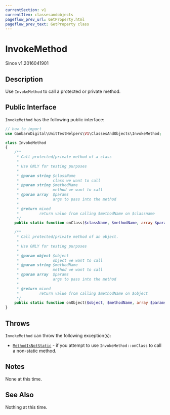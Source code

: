 ```yaml
---
currentSection: v1
currentItem: classesandobjects
pageflow_prev_url: GetProperty.html
pageflow_prev_text: GetProperty class
---
```


# InvokeMethod

<div class="callout info" markdown="1">
Since v1.2016041901
</div>

## Description

Use `InvokeMethod` to call a protected or private method.

## Public Interface

`InvokeMethod` has the following public interface:

```php
// how to import
use GanbaroDigital\UnitTestHelpers\V1\ClassesAndObjects\InvokeMethod;

class InvokeMethod
{
    /**
     * Call protected/private method of a class
     *
     * Use ONLY for testing purposes
     *
     * @param string $className
     *               class we want to call
     * @param string $methodName
     *               method we want to call
     * @param array  $params
     *               args to pass into the method
     *
     * @return mixed
     *         return value from calling $methodName on $classname
     */
    public static function onClass($className, $methodName, array $params = array());

    /**
     * Call protected/private method of an object.
     *
     * Use ONLY for testing purposes
     *
     * @param object $object
     *               object we want to call
     * @param string $methodName
     *               method we want to call
     * @param array  $params
     *               args to pass into the method
     *
     * @return mixed
     *         return value from calling $methodName on $object
     */
    public static function onObject($object, $methodName, array $params = array());
}
```

## Throws

`InvokeMethod` can throw the following exception(s):

* [`MethodIsNotStatic`](../Exceptions/MethodIsNotStatic.html) - if you attempt to use `InvokeMethod::onClass` to call a non-static method.

## Notes

None at this time.

## See Also

Nothing at this time.
